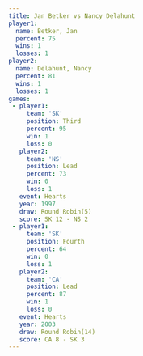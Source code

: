 ```yaml
---
title: Jan Betker vs Nancy Delahunt
player1:               
  name: Betker, Jan    
  percent: 75          
  wins: 1              
  losses: 1            
player2:               
  name: Delahunt, Nancy
  percent: 81          
  wins: 1              
  losses: 1            
games:
 - player1:         
     team: 'SK'     
     position: Third
     percent: 95    
     win: 1         
     loss: 0        
   player2:        
     team: 'NS'    
     position: Lead
     percent: 73   
     win: 0        
     loss: 1       
   event: Hearts       
   year: 1997          
   draw: Round Robin(5)
   score: SK 12 - NS 2 
 - player1:          
     team: 'SK'      
     position: Fourth
     percent: 64     
     win: 0          
     loss: 1         
   player2:        
     team: 'CA'    
     position: Lead
     percent: 87   
     win: 1        
     loss: 0       
   event: Hearts        
   year: 2003           
   draw: Round Robin(14)
   score: CA 8 - SK 3   
---
```

